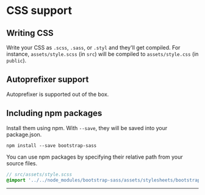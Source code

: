 # CSS support

## Writing CSS

Write your CSS as `.scss`, `.sass`, or `.styl` and they'll get compiled. For instance, `assets/style.scss` (in `src`) will be compiled to `assets/style.css` (in `public`).

## Autoprefixer support

Autoprefixer is supported out of the box.

## Including npm packages

Install them using npm. With `--save`, they will be saved into your package.json.

```
npm install --save bootstrap-sass
```

You can use npm packages by specifying their relative path from your source files.

```scss
// src/assets/style.scss
@import '../../node_modules/bootstrap-sass/assets/stylesheets/bootstrap'
```

---

